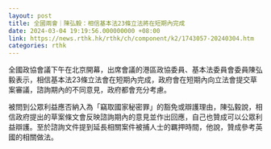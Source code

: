 ```yaml
---
layout: post
title: 全國兩會｜陳弘毅：相信基本法23條立法將在短期內完成
date: 2024-03-04 19:19:56.000000000 +08:00
link: https://news.rthk.hk/rthk/ch/component/k2/1743057-20240304.htm
categories: rthk
---
```


全國政協會議下午在北京開幕，出席會議的港區政協委員、基本法委員會委員陳弘毅表示，相信基本法23條立法會在短期內完成，政府會在短期內向立法會提交草案審議，諮詢期內的不同意見，政府都會充分考慮。

被問到公眾利益應否納入為「竊取國家秘密罪」的豁免或辯護理由，陳弘毅說，相信政府提出的草案條文會反映諮詢期內的意見並作出回應，自己也贊成可以公眾利益辯護。至於諮詢文件提到延長相關案件被捕人士的羈押時間，他說，贊成參考英國的相關做法。
